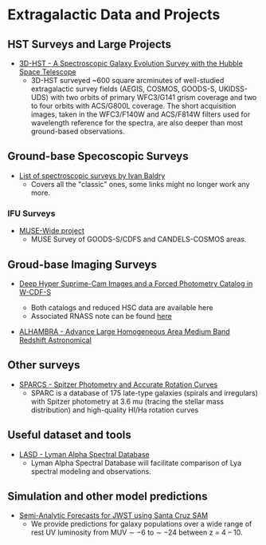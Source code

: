 # Extragalactic Data and Projects 

## HST Surveys and Large Projects

* [3D-HST - A Spectroscopic Galaxy Evolution Survey with the Hubble Space Telescope](https://3dhst.research.yale.edu/Home.html)
  - 3D-HST surveyed ~600 square arcminutes of well-studied extragalactic survey fields (AEGIS, COSMOS, GOODS-S, UKIDSS-UDS) with two orbits of primary WFC3/G141 grism coverage and two to four orbits with ACS/G800L coverage. The short acquisition images, taken in the WFC3/F140W and ACS/F814W filters used for wavelength reference for the spectra, are also deeper than most ground-based observations.

## Ground-base Specoscopic Surveys

* [List of spectroscopic surveys by Ivan Baldry](http://www.astro.ljmu.ac.uk/~ikb/research/galaxy-redshift-surveys.html)
	- Covers all the "classic" ones, some links might no longer work any more.

### IFU Surveys
* [MUSE-Wide project](https://musewide.aip.de/project/)
	- MUSE Survey of GOODS-S/CDFS and CANDELS-COSMOS areas.

## Groud-base Imaging Surveys

* [Deep Hyper Suprime-Cam Images and a Forced Photometry Catalog in W-CDF-S](https://zenodo.org/record/2225161#.XBnQji2ZOV5)
	- Both catalogs and reduced HSC data are available here
	- Associated RNASS note can be found [here](https://arxiv.org/abs/1812.07565)

* [ALHAMBRA - Advance Large Homogeneous Area Medium Band Redshift Astronomical](http://svo2.cab.inta-csic.es/vocats/alhambra/index.php)

## Other surveys

* [SPARCS - Spitzer Photometry and Accurate Rotation Curves](http://astroweb.cwru.edu/SPARC/)
    - SPARC is a database of 175 late-type galaxies (spirals and irregulars) with Spitzer photometry at 3.6 mu (tracing the stellar mass distribution) and high-quality HI/Ha rotation curves

## Useful dataset and tools

* [LASD - Lyman Alpha Spectral Database](http://lasd.lyman-alpha.com)
	- Lyman Alpha Spectral Database will facilitate comparison of Lya spectral modeling and observations.

## Simulation and other model predictions

* [Semi-Analytic Forecasts for JWST using Santa Cruz SAM](https://www.simonsfoundation.org/semi-analytic-forecasts-for-jwst/)
    - We provide predictions for galaxy populations over a wide range of rest UV luminosity from MUV ∼ −6 to ∼ −24 between z = 4 – 10.
